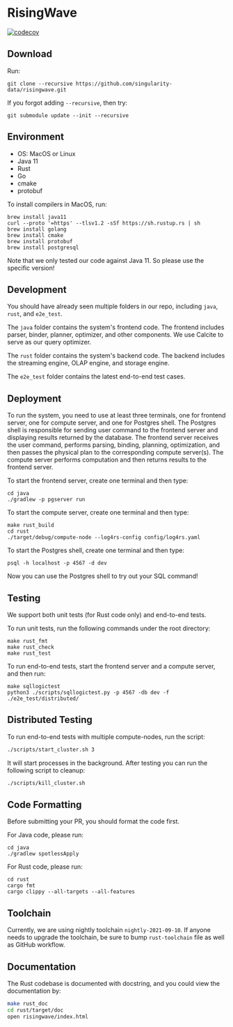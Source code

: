 # RisingWave
[![codecov](https://codecov.io/gh/singularity-data/risingwave/branch/master/graph/badge.svg?token=C5ZX0L0GWK)](https://codecov.io/gh/singularity-data/risingwave)
## Download
Run:
```
git clone --recursive https://github.com/singularity-data/risingwave.git
```
If you forgot adding `--recursive`, then try:
```
git submodule update --init --recursive
```

## Environment
* OS: MacOS or Linux
* Java 11
* Rust
* Go
* cmake
* protobuf

To install compilers in MacOS, run:
```
brew install java11
curl --proto '=https' --tlsv1.2 -sSf https://sh.rustup.rs | sh
brew install golang
brew install cmake
brew install protobuf
brew install postgresql
```
Note that we only tested our code against Java 11. So please use the specific version!

## Development
You should have already seen multiple folders in our repo, including `java`, `rust`,
and `e2e_test`.

The `java` folder contains the system's frontend code. The frontend includes parser, binder, planner,
optimizer, and other components. We use Calcite to serve as our query optimizer.

The `rust` folder contains the system's backend code. The backend includes the streaming engine, OLAP
engine, and storage engine.

The `e2e_test` folder contains the latest end-to-end test cases.

## Deployment
To run the system, you need to use at least three terminals, one for frontend server, one for compute server,
and one for Postgres shell. The Postgres shell is responsible for sending user command to the frontend server
and displaying results returned by the database. The frontend server receives the user command, performs parsing,
binding, planning, optimization, and then passes the physical plan to the corresponding compute server(s).
The compute server performs computation and then returns results to the frontend server.

To start the frontend server, create one terminal and then type:
```
cd java
./gradlew -p pgserver run
```

To start the compute server, create one terminal and then type:
```
make rust_build
cd rust
./target/debug/compute-node --log4rs-config config/log4rs.yaml
```

To start the Postgres shell, create one terminal and then type:
```
psql -h localhost -p 4567 -d dev
```

Now you can use the Postgres shell to try out your SQL command!

## Testing

We support both unit tests (for Rust code only) and end-to-end tests.

To run unit tests, run the following commands under the root directory:
```
make rust_fmt
make rust_check
make rust_test
```

To run end-to-end tests, start the frontend server and a compute server, and then run:
```
make sqllogictest
python3 ./scripts/sqllogictest.py -p 4567 -db dev -f ./e2e_test/distributed/
```

## Distributed Testing

To run end-to-end tests with multiple compute-nodes, run the script:

```sh
./scripts/start_cluster.sh 3
```

It will start processes in the background. After testing you can run the following script
to cleanup:

```sh
./scripts/kill_cluster.sh
```

## Code Formatting
Before submitting your PR, you should format the code first.

For Java code, please run:
```
cd java
./gradlew spotlessApply
```

For Rust code, please run:

```
cd rust
cargo fmt
cargo clippy --all-targets --all-features
```

## Toolchain
Currently, we are using nightly toolchain `nightly-2021-09-10`. If anyone needs to upgrade
the toolchain, be sure to bump `rust-toolchain` file as well as GitHub workflow.

## Documentation

The Rust codebase is documented with docstring, and you could view the documentation by:

```bash
make rust_doc
cd rust/target/doc
open risingwave/index.html
```
